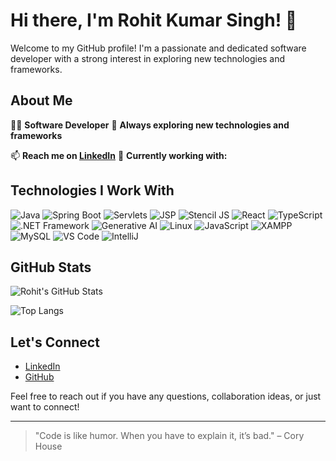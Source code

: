 # Hi there, I'm Rohit Kumar Singh! 👋

Welcome to my GitHub profile! I'm a passionate and dedicated software developer with a strong interest in exploring new technologies and frameworks.

## About Me
👨‍💻 **Software Developer**
🔭 **Always exploring new technologies and frameworks**

📫 **Reach me on [LinkedIn](https://www.linkedin.com/in/rohitksingh0516)**
🌱 **Currently working with:**
## Technologies I Work With

![Java](https://img.shields.io/badge/Java-%23ED8B00.svg?style=for-the-badge&logo=java&logoColor=white)
![Spring Boot](https://img.shields.io/badge/Spring_Boot-%236DB33F.svg?style=for-the-badge&logo=spring-boot&logoColor=white)
![Servlets](https://img.shields.io/badge/Servlets-%23007ACC.svg?style=for-the-badge&logo=java&logoColor=white)
![JSP](https://img.shields.io/badge/JSP-%23007ACC.svg?style=for-the-badge&logo=java&logoColor=white)
![Stencil JS](https://img.shields.io/badge/Stencil_JS-%23FF5000.svg?style=for-the-badge&logo=stencil&logoColor=white)
![React](https://img.shields.io/badge/React-%2361DAFB.svg?style=for-the-badge&logo=react&logoColor=white)
![TypeScript](https://img.shields.io/badge/TypeScript-%233178C6.svg?style=for-the-badge&logo=typescript&logoColor=white)
![.NET Framework](https://img.shields.io/badge/.NET_Framework-%235C2D91.svg?style=for-the-badge&logo=.net&logoColor=white)
![Generative AI](https://img.shields.io/badge/Generative_AI-%23FF6F61.svg?style=for-the-badge&logo=ai&logoColor=white)
![Linux](https://img.shields.io/badge/Linux-%23FCC624.svg?style=for-the-badge&logo=linux&logoColor=white)
![JavaScript](https://img.shields.io/badge/JavaScript-%23F7DF1E.svg?style=for-the-badge&logo=javascript&logoColor=white)
![XAMPP](https://img.shields.io/badge/XAMPP-%23FB7A24.svg?style=for-the-badge&logo=xampp&logoColor=white)
![MySQL](https://img.shields.io/badge/MySQL-%234479A1.svg?style=for-the-badge&logo=mysql&logoColor=white)
![VS Code](https://img.shields.io/badge/VS_Code-%23007ACC.svg?style=for-the-badge&logo=visual-studio-code&logoColor=white)
![IntelliJ](https://img.shields.io/badge/IntelliJ-000000.svg?style=for-the-badge&logo=intellij-idea&logoColor=white)

## GitHub Stats

![Rohit's GitHub Stats](https://github-readme-stats.vercel.app/api?username=rohit-singh16&show_icons=true&theme=dark)

![Top Langs](https://github-readme-stats.vercel.app/api/top-langs/?username=rohit-singh16&layout=compact&theme=dark)

## Let's Connect

- [LinkedIn](https://www.linkedin.com/in/rohitksingh0516)
- [GitHub](https://github.com/rohit-singh16)

Feel free to reach out if you have any questions, collaboration ideas, or just want to connect!

---

> "Code is like humor. When you have to explain it, it’s bad." – Cory House
